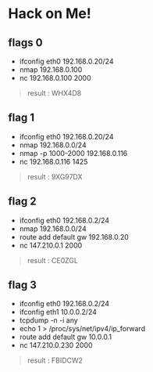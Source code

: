 # Hack on Me!

## flags 0

- ifconfig eth0 192.168.0.20/24
- nmap 192.168.0.100
- nc 192.168.0.100 2000

> result : WHX4D8

## flag 1

- ifconfig eth0 192.168.0.20/24
- nmap 192.168.0.0/24
- nmap -p 1000-2000 192.168.0.116
- nc 192.168.0.116 1425

> result : 9XG97DX

## flag 2

- ifconfig eth0 192.168.0.2/24
- nmap 192.168.0.0/24
- route add default gw 192.168.0.20
- nc 147.210.0.1 2000

> result : CE0ZGL

## flag 3

- ifconfig eth0 192.168.0.2/24
- ifconfig eth1 10.0.0.2/24
- tcpdump -n -i any
- echo 1 > /proc/sys/net/ipv4/ip_forward
- route add default gw 10.0.0.1
- nc 147.210.0.230 2000

> result : FBIDCW2
